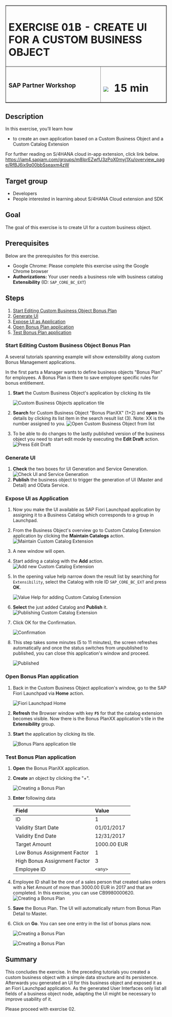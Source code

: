 <table width=100% border=>
<tr><td colspan=2><h1>EXERCISE 01B - CREATE UI FOR A CUSTOM BUSINESS OBJECT</h1></td></tr>
<tr><td><h3>SAP Partner Workshop</h3></td><td><h1><img src="images/clock.png"> &nbsp;15 min</h1></td></tr>
</table>


## Description
In this exercise, you’ll learn how 

* to create an own application based on a Custom Business Object and a Custom Catalog Extension

For further reading on S/4HANA cloud in-app extension, click link below.
<https://jam4.sapjam.com/groups/m8lprEZwfU3zPoX0myj1Xu/overview_page/RfBJ6ix9q00bbSseaxm4zW>


## Target group

* Developers
* People interested in learning about S/4HANA Cloud extension and SDK  


## Goal

The goal of this exercise is to create UI for a custom business object.


## Prerequisites
  
Below are the prerequisites for this exercise.

* Google Chrome: Please complete this exercise using the Google Chrome browser
* **Authorizations:** Your user needs a business role with business catalog **Extensibility** (ID: `SAP_CORE_BC_EXT`)


## Steps

1. [Start Editing Custom Business Object Bonus Plan](#start-editing-custom-business-object)
1. [Generate UI](#generate-ui)
1. [Expose UI as Application](#expose-ui-as-application)
1. [Open Bonus Plan application](#open-bonus-plan-application)
1. [Test Bonus Plan application](#test-bonus-plan-application)

### <a name="start-editing-custom-business-object"></a> Start Editing Custom Business Object Bonus Plan

A several tutorials spanning example will show extensibility along custom Bonus Management applications.

In the first parts a Manager wants to define business objects "Bonus Plan" for employees. A Bonus Plan is there to save employee specific rules for bonus entitlement.

1. **Start** the Custom Business Object's application by clicking its tile 

	![Custom Business Objects application tile](images/tile_CBO.png)
1. **Search** for Custom Business Object "Bonus PlanXX" (1+2) and **open** its details by clicking its list item in the search result list (3). Note: XX is the number assigned to you.
![Open Custom Business Object from list](images/CBO_openFromList_decorated.png)
1. To be able to do changes to the lastly published version of the business object you need to start edit mode by executing the **Edit Draft** action. ![Press Edit Draft](images/CBO_editDraft.png)
 
### <a name="generate-ui"></a> Generate UI

1. **Check** the two boxes for UI Generation and Service Generation.  ![Check UI and Service Generation](images/CBO_checkUiAndServiceGeneration.png)
1. **Publish** the business object to trigger the generation of UI (Master and Detail) and OData Service.

### <a name="expose-ui-as-application"></a> Expose UI as Application

1. Now you make the UI available as SAP Fiori Launchpad application by assigning it to a Business Catalog which corresponds to a group in Launchpad. 
1. From the Business Object's overview go to Custom Catalog Extension application by clicking the **Maintain Catalogs** action.  ![Maintain Custom Catalog Extension](images/CBO_maintainCCE.png)
1. A new window will open. 
1. Start adding a catalog with the **Add** action.  ![Add new Custom Catalog Extension](images/CCE_add.png)
1. In the opening value help narrow down the result list by searching for `Extensibility`, select the Catalog with role ID `SAP_CORE_BC_EXT` and press **OK**.  

	![Value Help for adding Custom Catalog Extension](images/CCE_addValueHelp.png) 
1. **Select** the just added Catalog and **Publish** it.  ![Publishing Custom Catalog Extension](images/CCE_publish.png)
1. Click OK for the Confirmation.  

	![Confirmation](images/CCE_confirm.png)
1. This step takes some minutes (5 to 11 minutes), the screen refreshes automatically and once the status switches from unpublished to published, you can close this application's window and proceed.  

	![Published](images/CCE_catalogPublished.png)

### <a name="open-bonus-plan-application"></a> Open Bonus Plan application

1. Back in the Custom Business Object application's window, go to the SAP Fiori Launchpad via **Home** action.

	![Fiori Launchpad Home](images/LaunchpadHomeButton.png)  
1. **Refresh** the Browser window with key **`F5`** for that the catalog extension becomes visible. Now there is the Bonus PlanXX application's tile in the **Extensibility** group.
1. **Start** the application by clicking its tile.  

	![Bonus Plans application tile](images/tile_BonusPlans.png)

### <a name="test-bonus-plan-application"></a> Test Bonus Plan application

1. **Open** the Bonus PlanXX application.
1. **Create** an object by clicking the "+".

	![Creating a Bonus Plan](images/UI_Test_createBonusPlan.png)
1. **Enter** following data

	| Field | Value |
	| :------------- | :--------------------------- |
	| ID | 1 |
	| Validity Start Date | 01/01/2017 |
	| Validity End Date | 12/31/2017 |
	| Target Amount | 1000.00 EUR |
	| Low Bonus Assignment Factor | 1 |
	| High Bonus Assignment Factor | 3 |
	| Employee ID | `<any>` |

1. Employee ID <any> shall be the one of a sales person that created sales orders with a Net Amount of more than 3000.00 EUR in 2017 and that are completed. In this exercise, you can use CB9980000620. ![Creating a Bonus Plan](images/UI_Test_createBonusPlan1.png)
1. **Save** the Bonus Plan. The UI will automatically return from Bonus Plan Detail to Master.
1. Click on **Go**.  You can see one entry in the list of bonus plans now.  

	![Creating a Bonus Plan](images/UI_Test_createBonusPlan2.png)
	
	![Creating a Bonus Plan](images/UI_Test_createBonusPlan3.png)
	
## Summary

This concludes the exercise. In the preceding tutorials you created a custom business object with a simple data structure and its persistence. Afterwards you generated an UI for this business object and exposed it as an Fiori Launchpad application.
As the generated User Interfaces only list all fields of a business object node, adapting the UI might be necessary to improve usability of it.

Please proceed with exercise 02.
